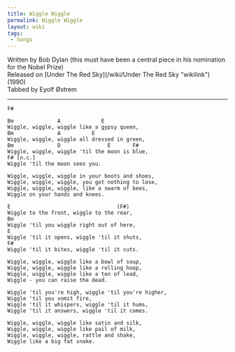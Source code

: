 ```yaml
---
title: Wiggle Wiggle
permalink: Wiggle Wiggle
layout: wiki
tags:
 - Songs
---
```


Written by Bob Dylan (this must have been a central piece in his
nomination for the Nobel Prize)  
Released on [Under The Red Sky](/wiki/Under The Red Sky "wikilink") (1990)  
Tabbed by Eyolf Østrem

* * * * *

    F#

    Bm              A             E
    Wiggle, wiggle, wiggle like a gypsy queen,
    Bm              A          E
    Wiggle, wiggle, wiggle all dressed in green,
    Bm              D               E       F#
    Wiggle, wiggle, wiggle 'til the moon is blue,
    F# [n.c.]
    Wiggle 'til the moon sees you.

    Wiggle, wiggle, wiggle in your boots and shoes,
    Wiggle, wiggle, wiggle, you got nothing to lose,
    Wiggle, wiggle, wiggle, like a swarm of bees,
    Wiggle on your hands and knees.

    E                                  (F#)
    Wiggle to the front, wiggle to the rear,
    Bm
    Wiggle 'til you wiggle right out of here,
    E
    Wiggle 'til it opens, wiggle 'til it shuts,
    F#
    Wiggle 'til it bites, wiggle 'til it cuts.

    Wiggle, wiggle, wiggle like a bowl of soup,
    Wiggle, wiggle, wiggle like a rolling hoop,
    Wiggle, wiggle, wiggle like a ton of lead,
    Wiggle - you can raise the dead.

    Wiggle 'til you're high, wiggle 'til you're higher,
    Wiggle 'til you vomit fire,
    Wiggle 'til it whispers, wiggle 'til it hums,
    Wiggle 'til it answers, wiggle 'til it comes.

    Wiggle, wiggle, wiggle like satin and silk,
    Wiggle, wiggle, wiggle like pail of milk,
    Wiggle, wiggle, wiggle, rattle and shake,
    Wiggle like a big fat snake.
